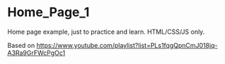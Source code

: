 # Home_Page_1
Home page example, just to practice and learn. HTML/CSS/JS only.

Based on https://www.youtube.com/playlist?list=PLs1fqgQpnCmJ018jq-A3Ra9GrFWcPgOc1
